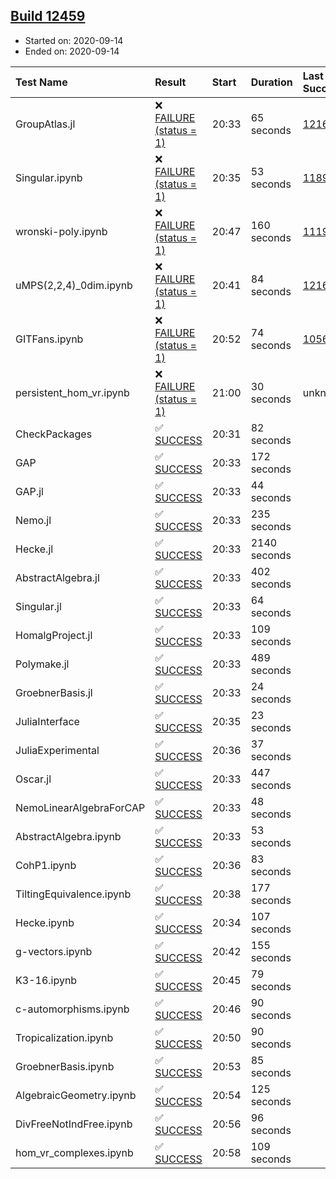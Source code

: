 ## [Build 12459](https://oscarci.mathematik.uni-kl.de/job/oscar/12459/)

* Started on: 2020-09-14
* Ended on: 2020-09-14

| Test Name    | Result | Start | Duration | Last Success | First Failure |
|:-------------|:-------|:------|:---------|:-------------|:--------------|
| GroupAtlas.jl | ❌ [FAILURE (status = 1)](https://oscarci.mathematik.uni-kl.de/job/oscar/12459/artifact/logs/build-12459/GroupAtlas.jl.log) | 20:33 | 65 seconds | [12167](https://oscarci.mathematik.uni-kl.de/job/oscar/12167/) | [12168](https://oscarci.mathematik.uni-kl.de/job/oscar/12168/) |
| Singular.ipynb | ❌ [FAILURE (status = 1)](https://oscarci.mathematik.uni-kl.de/job/oscar/12459/artifact/logs/build-12459/Singular.ipynb.log) | 20:35 | 53 seconds | [11893](https://oscarci.mathematik.uni-kl.de/job/oscar/11893/) | [11894](https://oscarci.mathematik.uni-kl.de/job/oscar/11894/) |
| wronski-poly.ipynb | ❌ [FAILURE (status = 1)](https://oscarci.mathematik.uni-kl.de/job/oscar/12459/artifact/logs/build-12459/wronski-poly.ipynb.log) | 20:47 | 160 seconds | [11192](https://oscarci.mathematik.uni-kl.de/job/oscar/11192/) | [11193](https://oscarci.mathematik.uni-kl.de/job/oscar/11193/) |
| uMPS(2,2,4)_0dim.ipynb | ❌ [FAILURE (status = 1)](https://oscarci.mathematik.uni-kl.de/job/oscar/12459/artifact/logs/build-12459/uMPS-2-2-4-_0dim.ipynb.log) | 20:41 | 84 seconds | [12167](https://oscarci.mathematik.uni-kl.de/job/oscar/12167/) | [12168](https://oscarci.mathematik.uni-kl.de/job/oscar/12168/) |
| GITFans.ipynb | ❌ [FAILURE (status = 1)](https://oscarci.mathematik.uni-kl.de/job/oscar/12459/artifact/logs/build-12459/GITFans.ipynb.log) | 20:52 | 74 seconds | [10566](https://oscarci.mathematik.uni-kl.de/job/oscar/10566/) | [10567](https://oscarci.mathematik.uni-kl.de/job/oscar/10567/) |
| persistent_hom_vr.ipynb | ❌ [FAILURE (status = 1)](https://oscarci.mathematik.uni-kl.de/job/oscar/12459/artifact/logs/build-12459/persistent_hom_vr.ipynb.log) | 21:00 | 30 seconds | unknown | unknown |
| CheckPackages | ✅ [SUCCESS](https://oscarci.mathematik.uni-kl.de/job/oscar/12459/artifact/logs/build-12459/CheckPackages.log) | 20:31 | 82 seconds |  |  |
| GAP | ✅ [SUCCESS](https://oscarci.mathematik.uni-kl.de/job/oscar/12459/artifact/logs/build-12459/GAP.log) | 20:33 | 172 seconds |  |  |
| GAP.jl | ✅ [SUCCESS](https://oscarci.mathematik.uni-kl.de/job/oscar/12459/artifact/logs/build-12459/GAP.jl.log) | 20:33 | 44 seconds |  |  |
| Nemo.jl | ✅ [SUCCESS](https://oscarci.mathematik.uni-kl.de/job/oscar/12459/artifact/logs/build-12459/Nemo.jl.log) | 20:33 | 235 seconds |  |  |
| Hecke.jl | ✅ [SUCCESS](https://oscarci.mathematik.uni-kl.de/job/oscar/12459/artifact/logs/build-12459/Hecke.jl.log) | 20:33 | 2140 seconds |  |  |
| AbstractAlgebra.jl | ✅ [SUCCESS](https://oscarci.mathematik.uni-kl.de/job/oscar/12459/artifact/logs/build-12459/AbstractAlgebra.jl.log) | 20:33 | 402 seconds |  |  |
| Singular.jl | ✅ [SUCCESS](https://oscarci.mathematik.uni-kl.de/job/oscar/12459/artifact/logs/build-12459/Singular.jl.log) | 20:33 | 64 seconds |  |  |
| HomalgProject.jl | ✅ [SUCCESS](https://oscarci.mathematik.uni-kl.de/job/oscar/12459/artifact/logs/build-12459/HomalgProject.jl.log) | 20:33 | 109 seconds |  |  |
| Polymake.jl | ✅ [SUCCESS](https://oscarci.mathematik.uni-kl.de/job/oscar/12459/artifact/logs/build-12459/Polymake.jl.log) | 20:33 | 489 seconds |  |  |
| GroebnerBasis.jl | ✅ [SUCCESS](https://oscarci.mathematik.uni-kl.de/job/oscar/12459/artifact/logs/build-12459/GroebnerBasis.jl.log) | 20:33 | 24 seconds |  |  |
| JuliaInterface | ✅ [SUCCESS](https://oscarci.mathematik.uni-kl.de/job/oscar/12459/artifact/logs/build-12459/JuliaInterface.log) | 20:35 | 23 seconds |  |  |
| JuliaExperimental | ✅ [SUCCESS](https://oscarci.mathematik.uni-kl.de/job/oscar/12459/artifact/logs/build-12459/JuliaExperimental.log) | 20:36 | 37 seconds |  |  |
| Oscar.jl | ✅ [SUCCESS](https://oscarci.mathematik.uni-kl.de/job/oscar/12459/artifact/logs/build-12459/Oscar.jl.log) | 20:33 | 447 seconds |  |  |
| NemoLinearAlgebraForCAP | ✅ [SUCCESS](https://oscarci.mathematik.uni-kl.de/job/oscar/12459/artifact/logs/build-12459/NemoLinearAlgebraForCAP.log) | 20:33 | 48 seconds |  |  |
| AbstractAlgebra.ipynb | ✅ [SUCCESS](https://oscarci.mathematik.uni-kl.de/job/oscar/12459/artifact/logs/build-12459/AbstractAlgebra.ipynb.log) | 20:33 | 53 seconds |  |  |
| CohP1.ipynb | ✅ [SUCCESS](https://oscarci.mathematik.uni-kl.de/job/oscar/12459/artifact/logs/build-12459/CohP1.ipynb.log) | 20:36 | 83 seconds |  |  |
| TiltingEquivalence.ipynb | ✅ [SUCCESS](https://oscarci.mathematik.uni-kl.de/job/oscar/12459/artifact/logs/build-12459/TiltingEquivalence.ipynb.log) | 20:38 | 177 seconds |  |  |
| Hecke.ipynb | ✅ [SUCCESS](https://oscarci.mathematik.uni-kl.de/job/oscar/12459/artifact/logs/build-12459/Hecke.ipynb.log) | 20:34 | 107 seconds |  |  |
| g-vectors.ipynb | ✅ [SUCCESS](https://oscarci.mathematik.uni-kl.de/job/oscar/12459/artifact/logs/build-12459/g-vectors.ipynb.log) | 20:42 | 155 seconds |  |  |
| K3-16.ipynb | ✅ [SUCCESS](https://oscarci.mathematik.uni-kl.de/job/oscar/12459/artifact/logs/build-12459/K3-16.ipynb.log) | 20:45 | 79 seconds |  |  |
| c-automorphisms.ipynb | ✅ [SUCCESS](https://oscarci.mathematik.uni-kl.de/job/oscar/12459/artifact/logs/build-12459/c-automorphisms.ipynb.log) | 20:46 | 90 seconds |  |  |
| Tropicalization.ipynb | ✅ [SUCCESS](https://oscarci.mathematik.uni-kl.de/job/oscar/12459/artifact/logs/build-12459/Tropicalization.ipynb.log) | 20:50 | 90 seconds |  |  |
| GroebnerBasis.ipynb | ✅ [SUCCESS](https://oscarci.mathematik.uni-kl.de/job/oscar/12459/artifact/logs/build-12459/GroebnerBasis.ipynb.log) | 20:53 | 85 seconds |  |  |
| AlgebraicGeometry.ipynb | ✅ [SUCCESS](https://oscarci.mathematik.uni-kl.de/job/oscar/12459/artifact/logs/build-12459/AlgebraicGeometry.ipynb.log) | 20:54 | 125 seconds |  |  |
| DivFreeNotIndFree.ipynb | ✅ [SUCCESS](https://oscarci.mathematik.uni-kl.de/job/oscar/12459/artifact/logs/build-12459/DivFreeNotIndFree.ipynb.log) | 20:56 | 96 seconds |  |  |
| hom_vr_complexes.ipynb | ✅ [SUCCESS](https://oscarci.mathematik.uni-kl.de/job/oscar/12459/artifact/logs/build-12459/hom_vr_complexes.ipynb.log) | 20:58 | 109 seconds |  |  |
